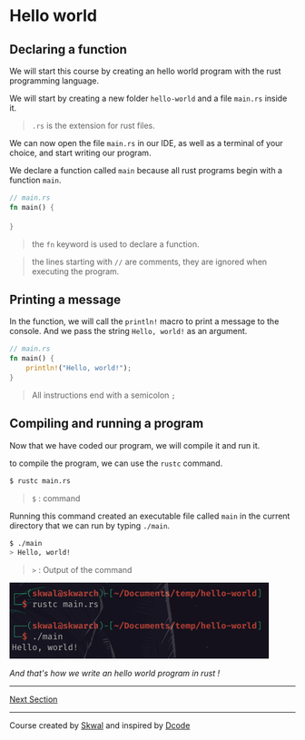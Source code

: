 # Hello world 
## Declaring a function
We will start this course by creating an hello world program with the rust programming language.

We will start by creating a new folder `hello-world` and a file `main.rs` inside it.

> `.rs` is the extension for rust files.

We can now open the file `main.rs` in our IDE, as well as a terminal of your choice, and start writing our program.

We declare a function called `main` because all rust programs begin with a function `main`.

```rust
// main.rs
fn main() {

}
```

> the `fn` keyword is used to declare a function.

> the lines starting with `//` are comments, they are ignored when executing the program.

## Printing a message

In the function, we will call the `println!` macro to print a message to the console. And we pass the string `Hello, world!` as an argument.

```rust
// main.rs
fn main() {
    println!("Hello, world!");
}
```

> All instructions end with a semicolon `;`
## Compiling and running a program
Now that we have coded our program, we will compile it and run it.

to compile the program, we can use the `rustc` command.

```bash
$ rustc main.rs
```
> `$` : command

Running this command created an executable file called `main` in the current directory that we can run by typing `./main`.

```bash
$ ./main
> Hello, world!
```
> `>` : Output of the command

![](1.png)

*And that's how we write an hello world program in rust !*

---

[Next Section](https://github.com/SkwalExe/learn-rust/tree/main/course/hello-world-cargo)

---

Course created by [Skwal](https://github.com/SkwalExe/) and inspired by [Dcode](https://www.youtube.com/watch?v=vOMJlQ5B-M0&list=PLVvjrrRCBy2JSHf9tGxGKJ-bYAN_uDCUL)